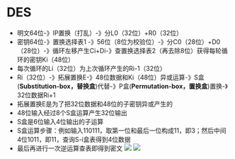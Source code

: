 # DES
* 明文64位-》IP置换（打乱）-》分L0（32位）+R0（32位）
* 密钥64位-》置换选择表1 -》56位（8位为校验位）-》分C0（28位）+D0（28位）-》循环左移产生Ci+Di-》查置换选择表2（再去除8位）获得每轮循环的密钥Ki（48位）
* 每次循环的Li（32位）为上次循环产生的Ri-1（32位）
* Ri（32位）-》拓展置换E-》48位数据和Ki（48位）异或运算-》S盒(**Substitution-box，替换盒**)代替-》P盒(**Permutation-box，置换盒**)置换-》32位数据Ri+1
* 拓展置换E是为了把32位数据和48位的子密钥异或产生的
* 48位输入经过8个S盒运算产生32位输出
* S盒是6位输入4位输出的子运算
* S盒运算步骤：例如输入110111，取第一位和最后一位构成11，即3；然后中间4位1011，即11，查询S-i盒表得到4位数据
* 最后再进行一次逆运算查表即得到密文
![](http://www.cxyxiaowu.com/wp-content/uploads/2019/10/1571057977-17488ca32598db6.jpg)
![](http://www.cxyxiaowu.com/wp-content/uploads/2019/10/1571057978-6fb896eca9a2484.png)
